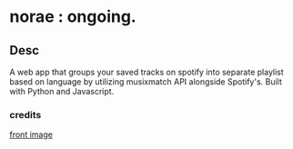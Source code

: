 # norae : ongoing.
## Desc
A web app that groups your saved tracks on spotify into separate playlist based on language by utilizing musixmatch API alongside Spotify's. Built with Python and Javascript.

### credits
<a href='https://www.freepik.com/vectors/business'>front image</a>
